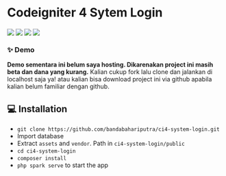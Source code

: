 <h1>Codeigniter 4 Sytem Login</h1>

<p align="center">
	
<img align="center" src="http://ForTheBadge.com/images/badges/built-with-love.svg"> <img align="center" src="https://forthebadge.com/images/badges/uses-js.svg"> <img align="center" src="http://ForTheBadge.com/images/badges/makes-people-smile.svg"> <img align="center" src="http://ForTheBadge.com/images/badges/built-by-developers.svg">

</p>

### ✨ Demo
**Demo sementara ini belum saya hosting. Dikarenakan project ini masih beta dan dana yang kurang.** Kalian cukup fork lalu clone dan jalankan di localhost saja ya! atau kalian bisa download project ini via github apabila kalian belum familiar dengan github.

## 💻 Installation
- `git clone https://github.com/bandabahariputra/ci4-system-login.git`
- Import database
- Extract `assets` and `vendor`. Path in `ci4-system-login/public`
- `cd ci4-system-login`
- `composer install`
- `php spark serve` to start the app
